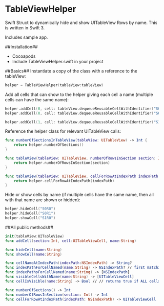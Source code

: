 # TableViewHelper
Swift Struct to dynamically hide and show UITableView Rows by name. This is written in Swift 3.

Includes sample app.

##Installation##
- Cocoapods
- Include TableViewHelper.swift in your project

##Basics##
Instantiate a copy of the class with a reference to the tableView:
```swift
helper = TableViewHelper(tableView:tableView)
```

Add all cells that can show to the helper giving each cell a name (multiple cells can have the same name):
```swift
helper.addCell(0, cell: tableView.dequeueReusableCellWithIdentifier("S0R0")! as UITableViewCell, name: "S0R0")
helper.addCell(0, cell: tableView.dequeueReusableCellWithIdentifier("S0R1")! as UITableViewCell, name: "S0R1")

helper.addCell(1, cell: tableView.dequeueReusableCellWithIdentifier("S1R0")! as UITableViewCell, name: "S1R0")
```

Reference the helper class for relevant UITableView calls:
```swift
func numberOfSectionsInTableView(tableView: UITableView) -> Int {
    return helper.numberOfSections()
}

func tableView(tableView: UITableView, numberOfRowsInSection section: Int) -> Int {
    return helper.numberOfRowsInSection(section)
}

func tableView(tableView: UITableView, cellForRowAtIndexPath indexPath: NSIndexPath) -> UITableViewCell {
    return helper.cellForRowAtIndexPath(indexPath)
}
```

Hide or show cells by name (if multiple cells have the same name, then all with that name are shown or hidden):
```swift
helper.hideCell("S0R0")
helper.hideCell("S0R1")
helper.showCell("S1R0")
```

##All public methods##
```swift
init(tableView:UITableView)
func addCell(section:Int, cell:UITableViewCell, name:String)

func hideCell(name:String)
func showCell(name:String)

func cellNameAtIndexPath(indexPath:NSIndexPath) -> String?
func indexPathForCellNamed(name:String) -> NSIndexPath? // first matching cell
func indexPathsForCellNamed(name:String) -> [NSIndexPath]
func visibleCellsWithName(name:String) -> [UITableViewCell]
func cellIsVisible(name:String) -> Bool // // returns true if ALL cells with that name are visible

func numberOfSections() -> Int
func numberOfRowsInSection(section: Int) -> Int
func cellForRowAtIndexPath(indexPath: NSIndexPath) -> UITableViewCell
```
